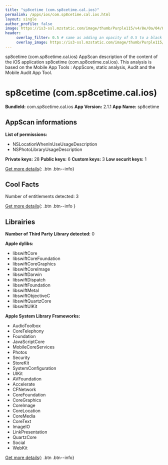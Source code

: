 ```yaml
---
title: "sp8cetime (com.sp8cetime.cal.ios)"
permalink: /apps/ios/com.sp8cetime.cal.ios.html
layout: single
author_profile: false
image: https://is3-ssl.mzstatic.com/image/thumb/Purple115/v4/8e/0a/04/8e0a044b-f449-c9ef-e0d0-7eb25fce6b79/AppIcon-0-0-1x_U007emarketing-0-0-0-7-0-0-sRGB-0-0-0-GLES2_U002c0-512MB-85-220-0-0.png/512x512bb.jpg
header: 
     overlay_filter: 0.5 # same as adding an opacity of 0.5 to a black background
     overlay_image: https://is3-ssl.mzstatic.com/image/thumb/Purple115/v4/8e/0a/04/8e0a044b-f449-c9ef-e0d0-7eb25fce6b79/AppIcon-0-0-1x_U007emarketing-0-0-0-7-0-0-sRGB-0-0-0-GLES2_U002c0-512MB-85-220-0-0.png/512x512bb.jpg
---
```

sp8cetime (com.sp8cetime.cal.ios) AppScan description of the content of the iOS application sp8cetime (com.sp8cetime.cal.ios). This analysis is based on the Mobile App Tools : AppScore, static analysis, Audit and the Mobile Audit App Tool.

# sp8cetime (com.sp8cetime.cal.ios)

**BundleId:** com.sp8cetime.cal.ios
**App Version:** 2.1.1
**App Name:** sp8cetime


## AppScan informations 

**List of permissions:** 
- NSLocationWhenInUseUsageDescription
- NSPhotoLibraryUsageDescription
  
  
**Private keys:** 28
**Public keys:** 6
**Custom keys:** 3
**Low securit keys:** 1
  
[Get more details](/pricing.html){: .btn .btn--info}

## Cool Facts

Number of entitlements detected: 3
  
[Get more details](/pricing.html){: .btn .btn--info }

## Librairies 
**Number of Third Party Library detected:** 0


**Apple dylibs:**
- libswiftCore
- libswiftCoreFoundation
- libswiftCoreGraphics
- libswiftCoreImage
- libswiftDarwin
- libswiftDispatch
- libswiftFoundation
- libswiftMetal
- libswiftObjectiveC
- libswiftQuartzCore
- libswiftUIKit


**Apple System Library Frameworks:**
- AudioToolbox
- CoreTelephony
- Foundation
- JavaScriptCore
- MobileCoreServices
- Photos
- Security
- StoreKit
- SystemConfiguration
- UIKit
- AVFoundation
- Accelerate
- CFNetwork
- CoreFoundation
- CoreGraphics
- CoreImage
- CoreLocation
- CoreMedia
- CoreText
- ImageIO
- LinkPresentation
- QuartzCore
- Social
- WebKit


  
[Get more details](/pricing.html){: .btn .btn--info}

